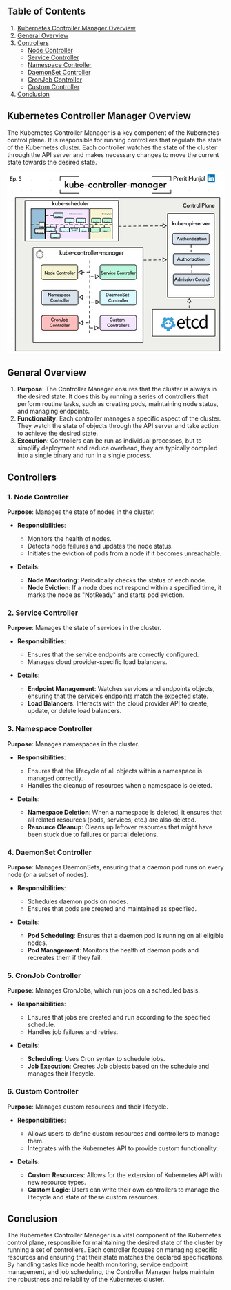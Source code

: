 
## Table of Contents

1. [Kubernetes Controller Manager Overview](#kubernetes-controller-manager-overview)
2. [General Overview](#general-overview)
3. [Controllers](#controllers)
   - [Node Controller](#1-node-controller)
   - [Service Controller](#2-service-controller)
   - [Namespace Controller](#3-namespace-controller)
   - [DaemonSet Controller](#4-daemonset-controller)
   - [CronJob Controller](#5-cronjob-controller)
   - [Custom Controller](#6-custom-controller)
4. [Conclusion](#conclusion)

## Kubernetes Controller Manager Overview

The Kubernetes Controller Manager is a key component of the Kubernetes control plane. It is responsible for running controllers that regulate the state of the Kubernetes cluster. Each controller watches the state of the cluster through the API server and makes necessary changes to move the current state towards the desired state.

<div style="text-align: center;">
  <img src="../../pics/kube-controller-manager.gif" alt="Kube-Scheduler style="width: 600px; height: 450px;">
</div>

## General Overview

1. **Purpose**: The Controller Manager ensures that the cluster is always in the desired state. It does this by running a series of controllers that perform routine tasks, such as creating pods, maintaining node status, and managing endpoints.
2. **Functionality**: Each controller manages a specific aspect of the cluster. They watch the state of objects through the API server and take action to achieve the desired state.
3. **Execution**: Controllers can be run as individual processes, but to simplify deployment and reduce overhead, they are typically compiled into a single binary and run in a single process.

## Controllers

### 1. Node Controller

**Purpose**: Manages the state of nodes in the cluster.

- **Responsibilities**:
  - Monitors the health of nodes.
  - Detects node failures and updates the node status.
  - Initiates the eviction of pods from a node if it becomes unreachable.

- **Details**:
  - **Node Monitoring**: Periodically checks the status of each node.
  - **Node Eviction**: If a node does not respond within a specified time, it marks the node as "NotReady" and starts pod eviction.

### 2. Service Controller

**Purpose**: Manages the state of services in the cluster.

- **Responsibilities**:
  - Ensures that the service endpoints are correctly configured.
  - Manages cloud provider-specific load balancers.

- **Details**:
  - **Endpoint Management**: Watches services and endpoints objects, ensuring that the service’s endpoints match the expected state.
  - **Load Balancers**: Interacts with the cloud provider API to create, update, or delete load balancers.

### 3. Namespace Controller

**Purpose**: Manages namespaces in the cluster.

- **Responsibilities**:
  - Ensures that the lifecycle of all objects within a namespace is managed correctly.
  - Handles the cleanup of resources when a namespace is deleted.

- **Details**:
  - **Namespace Deletion**: When a namespace is deleted, it ensures that all related resources (pods, services, etc.) are also deleted.
  - **Resource Cleanup**: Cleans up leftover resources that might have been stuck due to failures or partial deletions.

### 4. DaemonSet Controller

**Purpose**: Manages DaemonSets, ensuring that a daemon pod runs on every node (or a subset of nodes).

- **Responsibilities**:
  - Schedules daemon pods on nodes.
  - Ensures that pods are created and maintained as specified.

- **Details**:
  - **Pod Scheduling**: Ensures that a daemon pod is running on all eligible nodes.
  - **Pod Management**: Monitors the health of daemon pods and recreates them if they fail.

### 5. CronJob Controller

**Purpose**: Manages CronJobs, which run jobs on a scheduled basis.

- **Responsibilities**:
  - Ensures that jobs are created and run according to the specified schedule.
  - Handles job failures and retries.

- **Details**:
  - **Scheduling**: Uses Cron syntax to schedule jobs.
  - **Job Execution**: Creates Job objects based on the schedule and manages their lifecycle.

### 6. Custom Controller

**Purpose**: Manages custom resources and their lifecycle.

- **Responsibilities**:
  - Allows users to define custom resources and controllers to manage them.
  - Integrates with the Kubernetes API to provide custom functionality.

- **Details**:
  - **Custom Resources**: Allows for the extension of Kubernetes API with new resource types.
  - **Custom Logic**: Users can write their own controllers to manage the lifecycle and state of these custom resources.

## Conclusion

The Kubernetes Controller Manager is a vital component of the Kubernetes control plane, responsible for maintaining the desired state of the cluster by running a set of controllers. Each controller focuses on managing specific resources and ensuring that their state matches the declared specifications. By handling tasks like node health monitoring, service endpoint management, and job scheduling, the Controller Manager helps maintain the robustness and reliability of the Kubernetes cluster.


